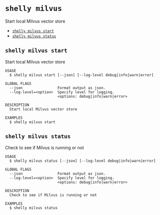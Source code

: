 `shelly milvus`
===============

Start local Milvus vector store

* [`shelly milvus start`](#shelly-milvus-start)
* [`shelly milvus status`](#shelly-milvus-status)

## `shelly milvus start`

Start local Milvus vector store

```
USAGE
  $ shelly milvus start [--json] [--log-level debug|info|warn|error]

GLOBAL FLAGS
  --json                Format output as json.
  --log-level=<option>  Specify level for logging.
                        <options: debug|info|warn|error>

DESCRIPTION
  Start local Milvus vector store

EXAMPLES
  $ shelly milvus start
```

## `shelly milvus status`

Check to see if Milvus is running or not

```
USAGE
  $ shelly milvus status [--json] [--log-level debug|info|warn|error]

GLOBAL FLAGS
  --json                Format output as json.
  --log-level=<option>  Specify level for logging.
                        <options: debug|info|warn|error>

DESCRIPTION
  Check to see if Milvus is running or not

EXAMPLES
  $ shelly milvus status
```
